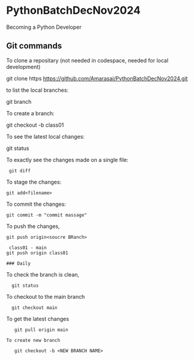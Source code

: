 # PythonBatchDecNov2024
Becoming a Python Developer

## Git commands

To clone a repositary (not needed in codespace, needed for local development)

git clone https https://github.com/Amarasai/PythonBatchDecNov2024.git


to list the local branches:

   git branch

To create a branch:

   git checkout -b class01

To see the latest local changes:

   git status

To exactly see the changes made on a single file:
  
     git diff

To stage the changes:

    git add<filename>

To commit the changes:

    git commit -m "commit massage"

To push the changes,

    git push origin<soucre BRanch>

     class01 - main
    git push origin class01

    ### Daily

  To check the branch is clean,

      git status

  To checkout to the main branch

      git checkout main

   To get the latest changes

       git pull origin main

    To create new branch 

       git checkout -b <NEW BRANCH NAME>